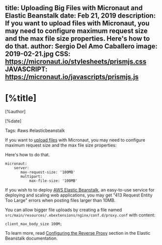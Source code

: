 title: Uploading Big Files with Micronaut and Elastic Beanstalk
date: Feb 21, 2019 
description: If you want to upload files with Micronaut, you may need to configure maximum request size and the max file size properties. Here's how to do that.
author: Sergio Del Amo Caballero
image: 2019-02-21.jpg
CSS: https://micronaut.io/stylesheets/prismjs.css
JAVASCRIPT: https://micronaut.io/javascripts/prismjs.js
---

# [%title]

[%author]

[%date] 

Tags: #aws #elasticbeanstalk

If you want to [upload files](https://docs.micronaut.io/1.1.0.M1/guide/index.html#uploads) with Micronaut, you may need to configure maximum request size and the max file size properties:

Here's how to do that.

```
micronaut:
    server:
       max-request-size: '100MB'
       multipart:
           max-file-size: '100MB'
```

If you wish to to deploy [AWS Elastic Beanstalk](https://aws.amazon.com/elasticbeanstalk/), an easy-to-use service for deploying and scaling web applications, you may get "413 Request Entity Too Large" errors when posting files larger than 10MB.

You can allow bigger file uploads by creating a file named `src/main/resources/.ebextensions/nginx/conf.d/proxy.conf` with content:

```
client_max_body_size 100M;
```

To learn more, read [Configuring the Reverse Proxy](https://docs.aws.amazon.com/elasticbeanstalk/latest/dg/java-se-nginx.html) section in the Elastic Beanstalk documentation.
